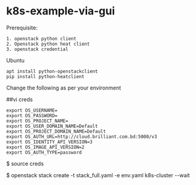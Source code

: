 # k8s-example-via-gui

Prerequisite:
~~~
1. openstack python client
2. Openstack python heat client
3. openstack credential
~~~

Ubuntu
~~~
apt install python-openstackclient
pip install python-heatclient
~~~

Change the following as per your environment

##vi creds
~~~
export OS_USERNAME=
export OS_PASSWORD=
export OS_PROJECT_NAME=
export OS_USER_DOMAIN_NAME=Default
export OS_PROJECT_DOMAIN_NAME=Default
export OS_AUTH_URL=http://cloud.brilliant.com.bd:5000/v3
export OS_IDENTITY_API_VERSION=3
export OS_IMAGE_API_VERSION=2
export OS_AUTH_TYPE=password
~~~

$ source creds

$ openstack stack create -t stack_full.yaml -e env.yaml k8s-cluster --wait
